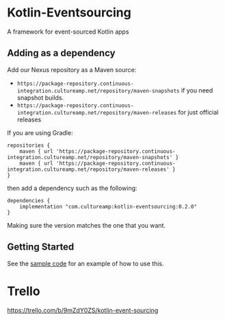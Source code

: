 # Kotlin-Eventsourcing

A framework for event-sourced Kotlin apps

## Adding as a dependency

Add our Nexus repository as a Maven source:

* `https://package-repository.continuous-integration.cultureamp.net/repository/maven-snapshots` if you need snapshot builds. 
* `https://package-repository.continuous-integration.cultureamp.net/repository/maven-releases` for just official releases

If you are using Gradle:

```
repositories {
    maven { url 'https://package-repository.continuous-integration.cultureamp.net/repository/maven-snapshots' }
    maven { url 'https://package-repository.continuous-integration.cultureamp.net/repository/maven-releases' }
}
```

then add a dependency such as the following:

```
dependencies {
    implementation "com.cultureamp:kotlin-eventsourcing:0.2.0"
}
```

Making sure the version matches the one that you want.

## Getting Started

See the [sample code](src/test/kotlin/com/cultureamp/eventsourcing/sample.kt) for an example of how to use this.


# Trello

https://trello.com/b/9mZdY0ZS/kotlin-event-sourcing
